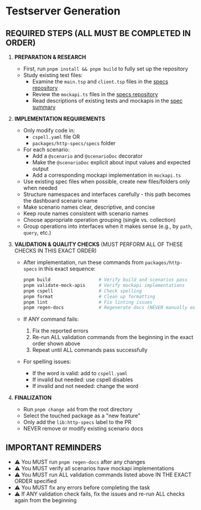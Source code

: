 # Testserver Generation

## REQUIRED STEPS (ALL MUST BE COMPLETED IN ORDER)

1. **PREPARATION & RESEARCH**
   - First, run `pnpm install && pnpm build` to fully set up the repository
   - Study existing test files:
     - Examine the `main.tsp` and `client.tsp` files in the [specs repository](https://github.com/microsoft/typespec/tree/main/packages/http-specs/specs)
     - Review the `mockapi.ts` files in the [specs repository](https://github.com/microsoft/typespec/tree/main/packages/http-specs/specs)
     - Read descriptions of existing tests and mockapis in the [spec summary](https://github.com/microsoft/typespec/blob/main/packages/http-specs/spec-summary.md)

2. **IMPLEMENTATION REQUIREMENTS**
   - Only modify code in:
     - `cspell.yaml` file OR
     - `packages/http-specs/specs` folder
   - For each scenario:
     - Add a `@scenario` and `@scenarioDoc` decorator
     - Make the `@scenarioDoc` explicit about input values and expected output
     - Add a corresponding mockapi implementation in `mockapi.ts`
   - Use existing spec files when possible, create new files/folders only when needed
   - Structure namespaces and interfaces carefully - this path becomes the dashboard scenario name
   - Make scenario names clear, descriptive, and concise
   - Keep route names consistent with scenario names
   - Choose appropriate operation grouping (single vs. collection)
   - Group operations into interfaces when it makes sense (e.g., by `path`, `query`, etc.)

3. **VALIDATION & QUALITY CHECKS** (MUST PERFORM ALL OF THESE CHECKS IN THIS EXACT ORDER)
   - After implementation, run these commands from `packages/http-specs` in this exact sequence:

     ```bash
     pnpm build                  # Verify build and scenarios pass
     pnpm validate-mock-apis     # Verify mockapi implementations
     pnpm cspell                 # Check spelling
     pnpm format                 # Clean up formatting
     pnpm lint                   # Fix linting issues
     pnpm regen-docs             # Regenerate docs (NEVER manually edit spec-summary.md)
     ```
   - If ANY command fails:
     1. Fix the reported errors
     2. Re-run ALL validation commands from the beginning in the exact order shown above
     3. Repeat until ALL commands pass successfully
   - For spelling issues:
     - If the word is valid: add to `cspell.yaml`
     - If invalid but needed: use cspell disables
     - If invalid and not needed: change the word

4. **FINALIZATION**
   - Run `pnpm change add` from the root directory
   - Select the touched package as a "new feature"
   - Only add the `lib:http-specs` label to the PR
   - NEVER remove or modify existing scenario docs

## IMPORTANT REMINDERS

- ⚠️ You MUST run `pnpm regen-docs` after any changes
- ⚠️ You MUST verify all scenarios have mockapi implementations
- ⚠️ You MUST run ALL validation commands listed above IN THE EXACT ORDER specified
- ⚠️ You MUST fix any errors before completing the task
- ⚠️ If ANY validation check fails, fix the issues and re-run ALL checks again from the beginning

